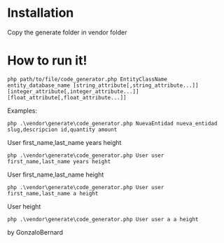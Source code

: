# Installation
Copy the generate folder in vendor folder 

# How to run it!
    php path/to/file/code_generator.php EntityClassName entity_database_name [string_attribute[,string_attribute...]] [integer_attribute[,integer_attribute...]] [float_attribute[,float_attribute...]]

Examples:

    php .\vendor\generate\code_generator.php NuevaEntidad nueva_entidad slug,descripcion id,quantity amount

User first_name,last_name years height

    php .\vendor\generate\code_generator.php User user first_name,last_name years height


User first_name,last_name height

    php .\vendor\generate\code_generator.php User user first_name,last_name a height


User height

    php .\vendor\generate\code_generator.php User user a a height


by GonzaloBernard
